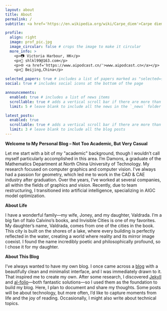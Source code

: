 ```yaml
---
layout: about
title: About
permalink: /
subtitle: <a href='https://en.wikipedia.org/wiki/Carpe_diem'>Carpe diem</a>, my friends, after all you only live once. Seize The Day!

profile:
  align: right
  image: prof_pic.jpg
  image_circular: false # crops the image to make it circular
  more_info: >
    <p>📷 Victoria Harbour, HK</p>
    <p>📧 shlkl99@163.com</p>
    <p>🌐 <a href='https://www.aipodcast.cn/'>www.aipodcast.cn</a></p>
    <p>📍 Beijing,China</p>

selected_papers: true # includes a list of papers marked as "selected={true}"
social: true # includes social icons at the bottom of the page

announcements:
  enabled: true # includes a list of news items
  scrollable: true # adds a vertical scroll bar if there are more than 3 news items
  limit: 5 # leave blank to include all the news in the `_news` folder

latest_posts:
  enabled: true
  scrollable: true # adds a vertical scroll bar if there are more than 3 new posts items
  limit: 3 # leave blank to include all the blog posts
---
```


**Welcome to My Personal Blog – Not Too Academic, But Very Casual**

Let me start with a bit of my "academic" background, though I wouldn’t call myself particularly accomplished in this area.
I’m Damons, a graduate of the Mathematics Department at North China University of Technology. My research focused on computer graphics and computer vision. I’ve always had a passion for geometry, which led me to work in the CAD & CAE industry after graduation. Over the years, I’ve worked at several companies, all within the fields of graphics and vision. Recently, due to team restructuring, I transitioned into artificial intelligence, specializing in AIGC model optimization.

**About Life**

I have a wonderful family—my wife, Joney, and my daughter, Valdrada.
I’m a big fan of Italo Calvino’s books, and Invisible Cities is one of my favorites. My daughter’s name, Valdrada, comes from one of the cities in the book. This city is built on the shores of a lake, where every building is perfectly reflected in the water, creating a world where reality and its mirror image coexist. I found the name incredibly poetic and philosophically profound, so I chose it for my daughter.

**About This Blog**

I’ve always wanted to have my own blog. I once came across a [blog](https://jax-ml.github.io/scaling-book/) with a beautifully clean and minimalist interface, and I was immediately drawn to it. That inspired me to create my own. After some research, I discovered [Jekyll](https://jekyllrb.com/) and [al-folio](https://github.com/alshedivat/al-folio/tree/main)—both fantastic solutions—so I used them as the foundation to build my blog.
Here, I plan to document and share my thoughts. Some posts will be about technology, but more often, I’d like to capture moments from life and the joy of reading. Occasionally, I might also write about technical topics.
